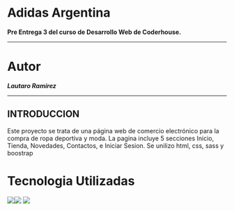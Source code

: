 # Adidas Argentina

**Pre Entrega 3 del curso de Desarrollo Web de Coderhouse.**

------------
# Autor
***Lautaro Ramirez***

------------
## INTRODUCCION
Este proyecto se trata de una página web de comercio electrónico para la compra de ropa deportiva y moda.
La pagina incluye 5 secciones Inicio, Tienda, Novedades, Contactos, e Iniciar Sesion. Se unilizo html, css, sass y boostrap

# Tecnologia Utilizadas
![](https://upload.wikimedia.org/wikipedia/commons/thumb/6/61/HTML5_logo_and_wordmark.svg/200px-HTML5_logo_and_wordmark.svg.png)![](https://lineadecodigo.com/wp-content/uploads/2014/04/css.png)
![](https://mariohd.com/content/images/2019/05/bootstrap-sass.png)

